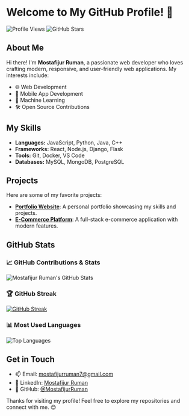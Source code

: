 # Welcome to My GitHub Profile! 👋

![Profile Views](https://komarev.com/ghpvc/?username=MostafijurRuman&color=blue)
![GitHub Stars](https://img.shields.io/github/stars/MostafijurRuman?style=social)

## About Me
Hi there! I'm **Mostafijur Ruman**, a passionate web developer who loves crafting modern, responsive, and user-friendly web applications. My interests include:

- 🌐 Web Development
- 📱 Mobile App Development
- 🧠 Machine Learning
- 🛠️ Open Source Contributions

## My Skills
- **Languages:** JavaScript, Python, Java, C++
- **Frameworks:** React, Node.js, Django, Flask
- **Tools:** Git, Docker, VS Code
- **Databases:** MySQL, MongoDB, PostgreSQL

## Projects
Here are some of my favorite projects:
- [**Portfolio Website**](#): A personal portfolio showcasing my skills and projects.
- [**E-Commerce Platform**](#): A full-stack e-commerce application with modern features.

## GitHub Stats

### 📈 GitHub Contributions & Stats
![Mostafijur Ruman's GitHub Stats](https://github-readme-stats.vercel.app/api?username=MostafijurRuman&show_icons=true&theme=radical)

### 🏆 GitHub Streak
[![GitHub Streak](https://streak-stats.demolab.com?user=MostafijurRuman&theme=radical&hide_border=true)](https://git.io/streak-stats)

### 📊 Most Used Languages
![Top Languages](https://github-readme-stats.vercel.app/api/top-langs/?username=MostafijurRuman&layout=compact&theme=radical)


## Get in Touch
- 📫 Email: [mostafijurruman7@gmail.com](mailto:mostafijurruman7@gmail.com)
- 💼 LinkedIn: [Mostafijur Ruman](https://www.linkedin.com/in/mostafijurruman/)
- 🌟 GitHub: [@MostafijurRuman](https://github.com/MostafijurRuman)

Thanks for visiting my profile! Feel free to explore my repositories and connect with me. 😊
